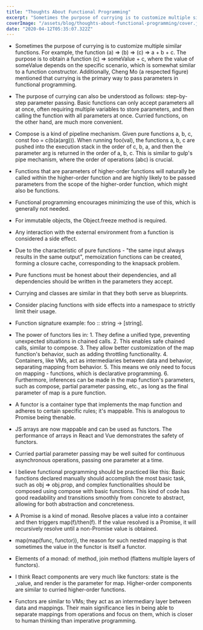 ```yaml
---
title: "Thoughts About Functional Programming"
excerpt: "Sometimes the purpose of currying is to customize multiple similar functions. For example, the function (a) => (b) => (c) => a + b + c. The purpose is to obtain a function (c) => someValue + c, where the value of someValue depends on the specific scenario, which is somewhat similar to a function constructor. "
coverImage: "/assets/blog/thoughts-about-functional-programming/cover.jpg"
date: "2020-04-12T05:35:07.322Z"
---
```


- Sometimes the purpose of currying is to customize multiple similar functions. For example, the function (a) => (b) => (c) => a + b + c. The purpose is to obtain a function (c) => someValue + c, where the value of someValue depends on the specific scenario, which is somewhat similar to a function constructor. Additionally, Cheng Mo (a respected figure) mentioned that currying is the primary way to pass parameters in functional programming.

- The purpose of currying can also be understood as follows: step-by-step parameter passing. Basic functions can only accept parameters all at once, often requiring multiple variables to store parameters, and then calling the function with all parameters at once. Curried functions, on the other hand, are much more convenient.

- Compose is a kind of pipeline mechanism. Given pure functions a, b, c, const foo = c(b(a(arg))). When running foo(val), the functions a, b, c are pushed into the execution stack in the order of c, b, a, and then the parameter arg is returned in the order of a, b, c. This is similar to gulp's pipe mechanism, where the order of operations (abc) is crucial.

- Functions that are parameters of higher-order functions will naturally be called within the higher-order function and are highly likely to be passed parameters from the scope of the higher-order function, which might also be functions.

- Functional programming encourages minimizing the use of this, which is generally not needed.

- For immutable objects, the Object.freeze method is required.

- Any interaction with the external environment from a function is considered a side effect.

- Due to the characteristic of pure functions - "the same input always results in the same output", memoization functions can be created, forming a closure cache, corresponding to the knapsack problem.

- Pure functions must be honest about their dependencies, and all dependencies should be written in the parameters they accept.

- Currying and classes are similar in that they both serve as blueprints.

- Consider placing functions with side effects into a namespace to strictly limit their usage.

- Function signature example: foo :: string -> [string].

- The power of functors lies in: 1. They define a unified type, preventing unexpected situations in chained calls. 2. This enables safe chained calls, similar to compose. 3. They allow better customization of the map function's behavior, such as adding throttling functionality. 4. Containers, like VMs, act as intermediaries between data and behavior, separating mapping from behavior. 5. This means we only need to focus on mapping - functions, which is declarative programming. 6. Furthermore, inferences can be made in the map function's parameters, such as compose, partial parameter passing, etc., as long as the final parameter of map is a pure function.

- A functor is a container type that implements the map function and adheres to certain specific rules; it's mappable. This is analogous to Promise being thenable.

- JS arrays are now mappable and can be used as functors. The performance of arrays in React and Vue demonstrates the safety of functors.

- Curried partial parameter passing may be well suited for continuous asynchronous operations, passing one parameter at a time.

- I believe functional programming should be practiced like this: Basic functions declared manually should accomplish the most basic task, such as obj => obj.prop, and complex functionalities should be composed using compose with basic functions. This kind of code has good readability and transitions smoothly from concrete to abstract, allowing for both abstraction and concreteness.

- A Promise is a kind of monad. Resolve places a value into a container and then triggers map(f)/then(f). If the value resolved is a Promise, it will recursively resolve until a non-Promise value is obtained.

- map(map(func, functor)), the reason for such nested mapping is that sometimes the value in the functor is itself a functor.

- Elements of a monad: of method, join method (flattens multiple layers of functors).

- I think React components are very much like functors: state is the _value, and render is the parameter for map. Higher-order components are similar to curried higher-order functions.

- Functors are similar to VMs; they act as an intermediary layer between data and mappings. Their main significance lies in being able to separate mappings from operations and focus on them, which is closer to human thinking than imperative programming.
